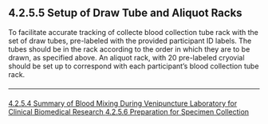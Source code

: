 ## 4.2.5.5 Setup of Draw Tube and Aliquot Racks

To facilitate accurate tracking of collecte
blood collection tube rack with the set of draw tubes, pre-labeled with the provided
participant ID labels. The tubes should be in the rack according to the order in which
they are to be drawn, as specified above. An aliquot rack, with 20 pre-labeled cryovial
should be set up to correspond with each participant’s blood collection tube rack.


<hr class="soften" style="margin-top: 20px;margin-bottom: 20px;"/>

<div class="center">
<div class="btn-group">
  <a href=":pages_path:/manuals/laboratory-for-clinical-biomedical-research/4-02-05-04-summary-of-blood-mixing.md" class="btn btn-default">
    <span class="glyphicon glyphicon-chevron-left"></span>
    4.2.5.4 Summary of Blood Mixing During Venipuncture
  </a>

  <a href=":pages_path:/manuals/laboratory-for-clinical-biomedical-research" class="btn btn-default">
    <span class="glyphicon glyphicon-chevron-up"></span>
    Laboratory for Clinical Biomedical Research
  </a>

  <a href=":pages_path:/manuals/laboratory-for-clinical-biomedical-research/4-02-05-06-preparation-for-specimen-collection.md" class="btn btn-success">
    4.2.5.6 Preparation for Specimen Collection
    <span class="glyphicon glyphicon-chevron-right"></span>
  </a>
</div>
</div>